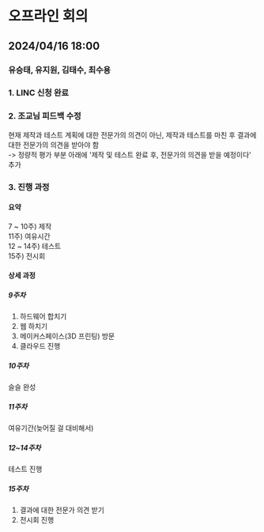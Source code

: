 # 오프라인 회의
## 2024/04/16 18:00
### 유승태, 유지원, 김태수, 최수용

### 1. LINC 신청 완료
### 2. 조교님 피드백 수정
현재 제작과 테스트 계획에 대한 전문가의 의견이 아닌, 제작과 테스트를 마친 후 결과에 대한 전문가의 의견을 받아야 함   
-> 정량적 평가 부분 아래에 '제작 및 테스트 완료 후, 전문가의 의견을 받을 예정이다' 추가
### 3. 진행 과정
#### 요약
7 ~ 10주) 제작   
11주) 여유시간   
12 ~ 14주) 테스트   
15주) 전시회   

#### 상세 과정
##### 9주차
1. 하드웨어 합치기
2. 웹 하치기
3. 메이커스페이스(3D 프린팅) 방문
4. 클라우드 진행
##### 10주차
슬슬 완성
##### 11주차
여유기간(늦어질 걸 대비해서)
##### 12~14주차
테스트 진행
##### 15주차
1. 결과에 대한 전문가 의견 받기
2. 전시회 진행
